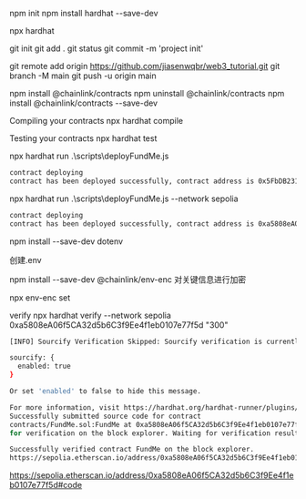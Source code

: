 npm init
npm install hardhat --save-dev

npx hardhat

git init 
git add .
git status
git commit -m 'project init'

git remote add origin https://github.com/jiasenwqbr/web3_tutorial.git
git branch -M main
git push -u origin main

npm install @chainlink/contracts
npm uninstall @chainlink/contracts
npm install @chainlink/contracts --save-dev


Compiling your contracts
npx hardhat compile

Testing your contracts
npx hardhat test


npx hardhat run .\scripts\deployFundMe.js
```bash
contract deploying
contract has been deployed successfully, contract address is 0x5FbDB2315678afecb367f032d93F642f64180aa3
```

npx hardhat run .\scripts\deployFundMe.js --network sepolia
```bash
contract deploying
contract has been deployed successfully, contract address is 0xa5808eA06f5CA32d5b6C3f9Ee4f1eb0107e77f5d
```


npm install --save-dev dotenv

创建.env

npm install --save-dev @chainlink/env-enc
对关键信息进行加密

npx env-enc set

verify
npx hardhat verify --network sepolia 0xa5808eA06f5CA32d5b6C3f9Ee4f1eb0107e77f5d "300"

```bash
[INFO] Sourcify Verification Skipped: Sourcify verification is currently disabled. To enable it, add the following entry to your Hardhat configuration:

sourcify: {
  enabled: true
}

Or set 'enabled' to false to hide this message.

For more information, visit https://hardhat.org/hardhat-runner/plugins/nomicfoundation-hardhat-verify#verifying-on-sourcify
Successfully submitted source code for contract
contracts/FundMe.sol:FundMe at 0xa5808eA06f5CA32d5b6C3f9Ee4f1eb0107e77f5d
for verification on the block explorer. Waiting for verification result...

Successfully verified contract FundMe on the block explorer.
https://sepolia.etherscan.io/address/0xa5808eA06f5CA32d5b6C3f9Ee4f1eb0107e77f5d#code
```
https://sepolia.etherscan.io/address/0xa5808eA06f5CA32d5b6C3f9Ee4f1eb0107e77f5d#code









